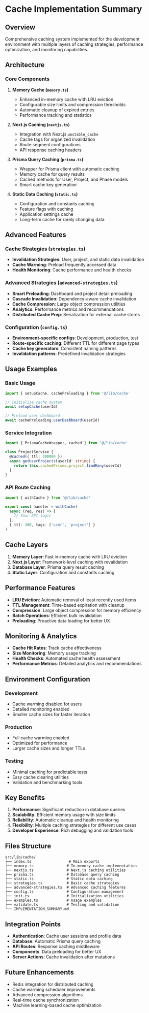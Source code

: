 # Cache Implementation Summary

## Overview

Comprehensive caching system implemented for the development environment with multiple layers of caching strategies, performance optimization, and monitoring capabilities.

## Architecture

### Core Components

1. **Memory Cache (`memory.ts`)**
   - Enhanced in-memory cache with LRU eviction
   - Configurable size limits and compression thresholds
   - Automatic cleanup of expired entries
   - Performance tracking and statistics

2. **Next.js Caching (`nextjs.ts`)**
   - Integration with Next.js `unstable_cache`
   - Cache tags for organized invalidation
   - Route segment configurations
   - API response caching headers

3. **Prisma Query Caching (`prisma.ts`)**
   - Wrapper for Prisma client with automatic caching
   - Memory cache for query results
   - Cached methods for User, Project, and Phase models
   - Smart cache key generation

4. **Static Data Caching (`static.ts`)**
   - Configuration and constants caching
   - Feature flags with caching
   - Application settings cache
   - Long-term cache for rarely changing data

## Advanced Features

### Cache Strategies (`strategies.ts`)

- **Invalidation Strategies**: User, project, and static data invalidation
- **Cache Warming**: Preload frequently accessed data
- **Health Monitoring**: Cache performance and health checks

### Advanced Strategies (`advanced-strategies.ts`)

- **Smart Preloading**: Dashboard and project detail preloading
- **Cascade Invalidation**: Dependency-aware cache invalidation
- **Cache Compression**: Large object compression utilities
- **Analytics**: Performance metrics and recommendations
- **Distributed Cache Prep**: Serialization for external cache stores

### Configuration (`config.ts`)

- **Environment-specific configs**: Development, production, test
- **Route-specific caching**: Different TTL for different page types
- **Cache key generators**: Consistent naming patterns
- **Invalidation patterns**: Predefined invalidation strategies

## Usage Examples

### Basic Usage

```typescript
import { setupCache, cachePreloading } from '@/lib/cache'

// Initialize cache system
await setupCache(userId)

// Preload user dashboard
await cachePreloading.userDashboard(userId)
```

### Service Integration

```typescript
import { PrismaCacheWrapper, cached } from '@/lib/cache'

class ProjectService {
  @cached({ ttl: 300000 })
  async getUserProjects(userId: string) {
    return this.cachedPrisma.project.findMany(userId)
  }
}
```

### API Route Caching

```typescript
import { withCache } from '@/lib/cache'

export const handler = withCache(
  async (req, res) => {
    // Your API logic
  },
  { ttl: 300, tags: ['user', 'project'] }
)
```

## Cache Layers

1. **Memory Layer**: Fast in-memory cache with LRU eviction
2. **Next.js Layer**: Framework-level caching with revalidation
3. **Database Layer**: Prisma query result caching
4. **Static Layer**: Configuration and constants caching

## Performance Features

- **LRU Eviction**: Automatic removal of least recently used items
- **TTL Management**: Time-based expiration with cleanup
- **Compression**: Large object compression for memory efficiency
- **Batch Operations**: Efficient bulk invalidation
- **Preloading**: Proactive data loading for better UX

## Monitoring & Analytics

- **Cache Hit Rates**: Track cache effectiveness
- **Size Monitoring**: Memory usage tracking
- **Health Checks**: Automated cache health assessment
- **Performance Metrics**: Detailed analytics and recommendations

## Environment Configuration

### Development

- Cache warming disabled for users
- Detailed monitoring enabled
- Smaller cache sizes for faster iteration

### Production

- Full cache warming enabled
- Optimized for performance
- Larger cache sizes and longer TTLs

### Testing

- Minimal caching for predictable tests
- Easy cache clearing utilities
- Validation and benchmarking tools

## Key Benefits

1. **Performance**: Significant reduction in database queries
2. **Scalability**: Efficient memory usage with size limits
3. **Reliability**: Automatic cleanup and health monitoring
4. **Flexibility**: Multiple caching strategies for different use cases
5. **Developer Experience**: Rich debugging and validation tools

## Files Structure

```
src/lib/cache/
├── index.ts                 # Main exports
├── memory.ts               # In-memory cache implementation
├── nextjs.ts               # Next.js caching utilities
├── prisma.ts               # Database query caching
├── static.ts               # Static data caching
├── strategies.ts           # Basic cache strategies
├── advanced-strategies.ts  # Advanced caching features
├── config.ts               # Configuration management
├── init.ts                 # Initialization utilities
├── examples.ts             # Usage examples
├── validate.ts             # Testing and validation
└── IMPLEMENTATION_SUMMARY.md
```

## Integration Points

- **Authentication**: Cache user sessions and profile data
- **Database**: Automatic Prisma query caching
- **API Routes**: Response caching middleware
- **Components**: Data preloading for better UX
- **Server Actions**: Cache invalidation after mutations

## Future Enhancements

- Redis integration for distributed caching
- Cache warming scheduler improvements
- Advanced compression algorithms
- Real-time cache synchronization
- Machine learning-based cache optimization
